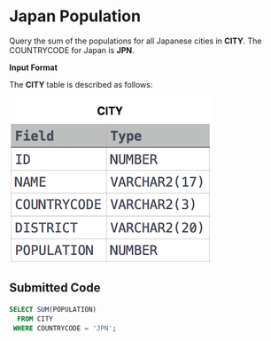 # Japan Population

Query the sum of the populations for all Japanese cities in **CITY**. The COUNTRYCODE for Japan is **JPN**.

**Input Format**

The **CITY** table is described as follows:

![](../src/1449729804-f21d187d0f-CITY.jpg)

## Submitted Code

```sql
SELECT SUM(POPULATION)
  FROM CITY
 WHERE COUNTRYCODE = 'JPN';
```
